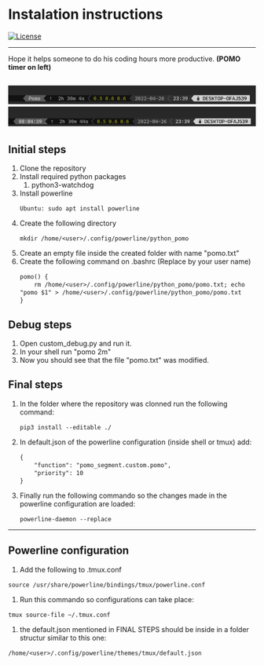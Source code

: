# Instalation instructions
[![License](https://img.shields.io/badge/license-Apache2-brightgreen.svg)](LICENSE)

----
Hope it helps someone to do his coding hours more productive. **(POMO timer on left)**

![POMO deactivated](/assets/img/Pomo1.png "Pomo Deactivated")
![POMO working](/assets/img/Pomo2.png "Pomo Working")
----

## Initial steps
1. Clone the repository
1. Install required python packages
    1. python3-watchdog
1. Install powerline
    ```
    Ubuntu: sudo apt install powerline
    ```
1. Create the following directory
    ```
    mkdir /home/<user>/.config/powerline/python_pomo
    ```
1. Create an empty file inside the created folder with name "pomo.txt"
1. Create the following command on .bashrc (Replace <user> by your user name)
    ```
    pomo() {
        rm /home/<user>/.config/powerline/python_pomo/pomo.txt; echo "pomo $1" > /home/<user>/.config/powerline/python_pomo/pomo.txt
    }
    ```

## Debug steps
1. Open custom_debug.py and run it.
1. In your shell run "pomo 2m"
1. Now you should see that the file "pomo.txt" was modified. 

## Final steps
1. In the folder where the repository was clonned run the following command:
    ```
    pip3 install --editable ./
    ```
1. In default.json of the powerline configuration (inside shell or tmux) add:
    ```
    {
        "function": "pomo_segment.custom.pomo",
        "priority": 10
    }
    ```
1. Finally run the following commando so the changes made in the powerline configuration are loaded:
    ```
    powerline-daemon --replace
    ```


----

## Powerline configuration
1. Add the following to .tmux.conf
```
source /usr/share/powerline/bindings/tmux/powerline.conf 
```
1. Run this commando so configurations can take place:
```
tmux source-file ~/.tmux.conf
```

1. the default.json mentioned in FINAL STEPS should be inside in a folder structur similar to this one:
```
/home/<user>/.config/powerline/themes/tmux/default.json
```
